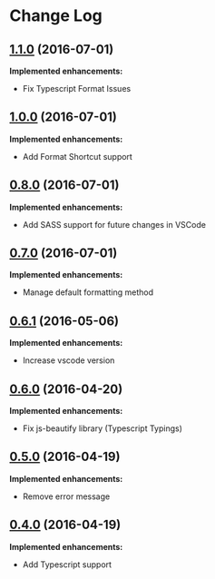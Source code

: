 # Change Log

## [1.1.0](https://gitlab.com/michele-jr-melluso/code-beautifier/commit/70c2304807f125b62d244dfc73223b7cf957c252) (2016-07-01)

**Implemented enhancements:**

- Fix Typescript Format Issues

## [1.0.0](https://gitlab.com/michele-jr-melluso/code-beautifier/commit/8248ef3020fba77e6c81b785a18be59ca9b7ebcf) (2016-07-01)

**Implemented enhancements:**

- Add Format Shortcut support

## [0.8.0](https://gitlab.com/michele-jr-melluso/code-beautifier/commit/2c59ef0d2d7b3b18901590e9ef5faba6b354b7ec) (2016-07-01)

**Implemented enhancements:**

- Add SASS support for future changes in VSCode

## [0.7.0](https://gitlab.com/michele-jr-melluso/code-beautifier/commit/0754cd666ab9dc3f3372efac648b7b2df13a661b) (2016-07-01)

**Implemented enhancements:**

- Manage default formatting method 

## [0.6.1](https://gitlab.com/michele-jr-melluso/code-beautifier/commit/5b7009eccfee24a59dd698fdc4ec05273c39c2f1) (2016-05-06)

**Implemented enhancements:**

- Increase vscode version

## [0.6.0](https://gitlab.com/michele-jr-melluso/code-beautifier/commit/21037c81cac94a7f07f7a29266faea5261539d58) (2016-04-20)

**Implemented enhancements:**

- Fix js-beautify library (Typescript Typings)

## [0.5.0](https://gitlab.com/michele-jr-melluso/code-beautifier/commit/b58e5bef7cb91127d2cb0d0fa28b7c329f93fad6) (2016-04-19)

**Implemented enhancements:**

- Remove error message

## [0.4.0](https://gitlab.com/michele-jr-melluso/code-beautifier/commit/6b63140b5f03186eaf982a669ebf878735716f87) (2016-04-19)

**Implemented enhancements:**

- Add Typescript support
